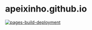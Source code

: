 # apeixinho.github.io

[![pages-build-deployment](https://github.com/apeixinho/apeixinho.github.io/actions/workflows/pages/pages-build-deployment/badge.svg)](https://github.com/apeixinho/apeixinho.github.io/actions/workflows/pages/pages-build-deployment)
